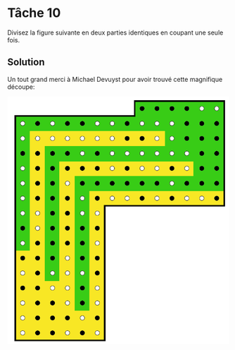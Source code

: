 # Tâche 10

Divisez la figure suivante en deux parties identiques en coupant une seule fois.


## Solution

Un tout grand merci à Michael Devuyst pour avoir trouvé cette magnifique découpe:

![Slices](10-Slices.png)
